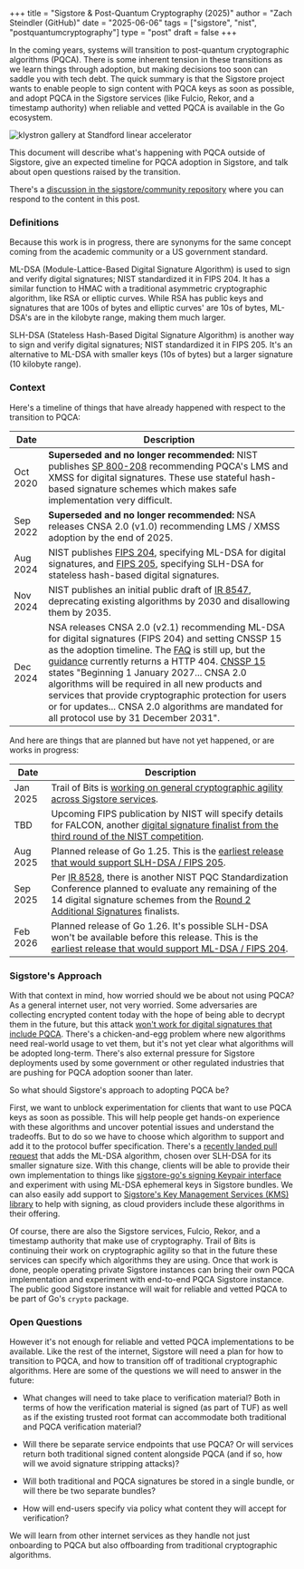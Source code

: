 +++
title = "Sigstore & Post-Quantum Cryptography (2025)"
author = "Zach Steindler (GitHub)"
date = "2025-06-06"
tags = ["sigstore", "nist", "postquantumcryptography"]
type = "post"
draft = false
+++

In the coming years, systems will transition to post-quantum cryptographic algorithms (PQCA). There is some inherent tension in these transitions as we learn things through adoption, but making decisions too soon can saddle you with tech debt. The quick summary is that the Sigstore project wants to enable people to sign content with PQCA keys as soon as possible, and adopt PQCA in the Sigstore services (like Fulcio, Rekor, and a timestamp authority) when reliable and vetted PQCA is available in the Go ecosystem.

![klystron gallery at Standford linear accelerator](/images/slac.jpg)

This document will describe what's happening with PQCA outside of Sigstore, give an expected timeline for PQCA adoption in Sigstore, and talk about open questions raised by the transition.

There's a [discussion in the sigstore/community repository](https://github.com/sigstore/community/discussions/591) where you can respond to the content in this post.

### Definitions

Because this work is in progress, there are synonyms for the same concept coming from the academic community or a US government standard.

ML-DSA (Module-Lattice-Based Digital Signature Algorithm) is used to sign and verify digital signatures; NIST standardized it in FIPS 204. It has a similar function to HMAC with a traditional asymmetric cryptographic algorithm, like RSA or elliptic curves. While RSA has public keys and signatures that are 100s of bytes and elliptic curves' are 10s of bytes, ML-DSA's are in the kilobyte range, making them much larger.

SLH-DSA (Stateless Hash-Based Digital Signature Algorithm) is another way to sign and verify digital signatures; NIST standardized it in FIPS 205. It's an alternative to ML-DSA with smaller keys (10s of bytes) but a larger signature (10 kilobyte range).

### Context

Here's a timeline of things that have already happened with respect to the transition to PQCA:

| Date | Description |
| --- | --- |
| Oct 2020 | **Superseded and no longer recommended:** NIST publishes [SP 800-208](https://csrc.nist.gov/pubs/sp/800/208/final) recommending PQCA's LMS and XMSS for digital signatures. These use stateful hash-based signature schemes which makes safe implementation very difficult. |
| Sep 2022 | **Superseded and no longer recommended:** NSA releases CNSA 2.0 (v1.0) recommending LMS / XMSS adoption by the end of 2025. |
| Aug 2024 | NIST publishes [FIPS 204](https://csrc.nist.gov/pubs/fips/204/final), specifying ML-DSA for digital signatures, and [FIPS 205](https://csrc.nist.gov/pubs/fips/205/final), specifying SLH-DSA for stateless hash-based digital signatures. |
| Nov 2024 | NIST publishes an initial public draft of [IR 8547](https://csrc.nist.gov/pubs/ir/8547/ipd), deprecating existing algorithms by 2030 and disallowing them by 2035. |
| Dec 2024 | NSA releases CNSA 2.0 (v2.1) recommending ML-DSA for digital signatures (FIPS 204) and setting CNSSP 15 as the adoption timeline. The [FAQ](https://media.defense.gov/2022/Sep/07/2003071836/-1/-1/0/CSI_CNSA_2.0_FAQ_.PDF) is still up, but the [guidance](https://media.defense.gov/2022/Sep/07/2003071834/-1/-1/0/CSA_CNSA_2.0_ALGORITHMS_.PDF) currently returns a HTTP 404. [CNSSP 15](https://www.cnss.gov/CNSS/openDoc.cfm?a=%2F3d3sI7VEM5svJe45UgUCg%3D%3D&b=C8B7B57CA694A14AF5C7B79438F7A465B5D7B8C7117957E9ED2F691A0A89A1FE48C8193F6B53A8398540602962045C7C) states "Beginning 1 January 2027... CNSA 2.0 algorithms will be required in all new products and services that provide cryptographic protection for users or for updates... CNSA 2.0 algorithms are mandated for all protocol use by 31 December 2031". |

And here are things that are planned but have not yet happened, or are works in progress:

| Date | Description |
| --- | --- |
| Jan 2025 | Trail of Bits is [working on general cryptographic agility across Sigstore services](https://github.com/sigstore/sig-clients/issues/16). |
| TBD | Upcoming FIPS publication by NIST will specify details for FALCON, another [digital signature finalist from the third round of the NIST competition](https://csrc.nist.gov/Projects/post-quantum-cryptography/post-quantum-cryptography-standardization/round-3-submissions).  |
| Aug 2025 | Planned release of Go 1.25. This is the [earliest release that would support SLH-DSA / FIPS 205](https://github.com/golang/go/issues/64537#issuecomment-2445056004). |
| Sep 2025 | Per [IR 8528](https://csrc.nist.gov/pubs/ir/8528/final), there is another NIST PQC Standardization Conference planned to evaluate any remaining of the 14 digital signature schemes from the [Round 2 Additional Signatures](https://csrc.nist.gov/Projects/pqc-dig-sig/round-2-additional-signatures) finalists. |
| Feb 2026 | Planned release of Go 1.26. It's possible SLH-DSA won't be available before this release. This is the [earliest release that would support ML-DSA / FIPS 204](https://github.com/golang/go/issues/64537#issuecomment-2877714729). |

### Sigstore's Approach

With that context in mind, how worried should we be about not using PQCA? As a general internet user, not very worried. Some adversaries are collecting encrypted content today with the hope of being able to decrypt them in the future, but this attack [won't work for digital signatures that include PQCA](https://bughunters.google.com/blog/5108747984306176/google-s-threat-model-for-post-quantum-cryptography#software-signatures). There's a chicken-and-egg problem where new algorithms need real-world usage to vet them, but it's not yet clear what algorithms will be adopted long-term. There's also external pressure for Sigstore deployments used by some government or other regulated industries that are pushing for PQCA adoption sooner than later.

So what should Sigstore's approach to adopting PQCA be?

First, we want to unblock experimentation for clients that want to use PQCA keys as soon as possible. This will help people get hands-on experience with these algorithms and uncover potential issues and understand the tradeoffs. But to do so we have to choose which algorithm to support and add it to the protocol buffer specification. There's a [recently landed pull request](https://github.com/sigstore/protobuf-specs/pull/616) that adds the ML-DSA algorithm, chosen over SLH-DSA for its smaller signature size. With this change, clients will be able to provide their own implementation to things like [sigstore-go's signing Keypair interface](https://github.com/sigstore/sigstore-go/blob/48df3a9d13bf9e18e84af432290b5742c26437ab/pkg/sign/keys.go#L33-L39) and experiment with using ML-DSA ephemeral keys in Sigstore bundles. We can also easily add support to [Sigstore's Key Management Services (KMS) library](https://github.com/sigstore/sigstore/tree/main/pkg/signature/kms) to help with signing, as cloud providers include these algorithms in their offering.

Of course, there are also the Sigstore services, Fulcio, Rekor, and a timestamp authority that make use of cryptography. Trail of Bits is continuing their work on cryptographic agility so that in the future these services can specify which algorithms they are using. Once that work is done, people operating private Sigstore instances can bring their own PQCA implementation and experiment with end-to-end PQCA Sigstore instance. The public good Sigstore instance will wait for reliable and vetted PQCA to be part of Go's `crypto` package.

### Open Questions

However it's not enough for reliable and vetted PQCA implementations to be available. Like the rest of the internet, Sigstore will need a plan for how to transition to PQCA, and how to transition off of traditional cryptographic algorithms. Here are some of the questions we will need to answer in the future:

- What changes will need to take place to verification material? Both in terms of how the verification material is signed (as part of TUF) as well as if the existing trusted root format can accommodate both traditional and PQCA verification material?

- Will there be separate service endpoints that use PQCA? Or will services return both traditional signed content alongside PQCA (and if so, how will we avoid signature stripping attacks)?

- Will both traditional and PQCA signatures be stored in a single bundle, or will there be two separate bundles?

- How will end-users specify via policy what content they will accept for verification?

We will learn from other internet services as they handle not just onboarding to PQCA but also offboarding from traditional cryptographic algorithms.
